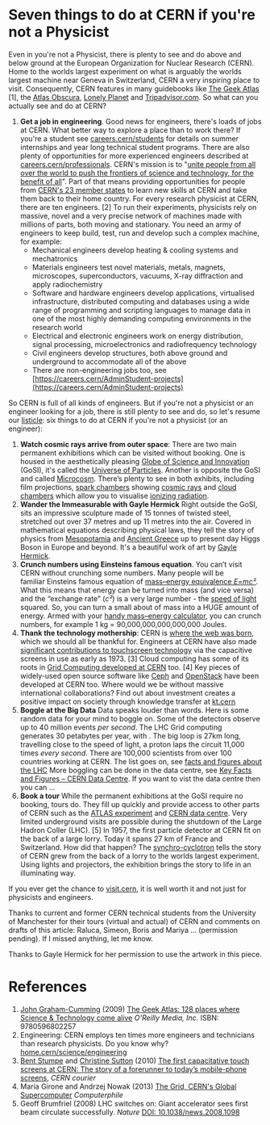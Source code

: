 # Seven things to do at CERN if you're not a Physicist

<!-- incorporate suggestions from ciprian, Nicole Morgan, Alexander Spies https://www.linkedin.com/in/afspies/, Anais Rassat https://www.linkedin.com/in/anaisrassat, Matthew Chalmers https://www.linkedin.com/in/matthew-chalmers-68878ba/, eszter badinova https://www.linkedin.com/in/eszter-badinova/, jennifer https://www.linkedin.com/in/jennifer-d-a929133a/ stephanie hills https://www.linkedin.com/in/stephanie-h-074b6811/-->

Even in you're not a Physicist, there is plenty to see and do above and below ground at the European Organization for Nuclear Research (CERN). Home to the worlds largest experiment on what is arguably the worlds largest machine near Geneva in Switzerland, CERN a very inspiring place to visit. Consequently, CERN features in many guidebooks like [The Geek Atlas](https://www.oreilly.com/library/view/the-geek-atlas/9780596802257/) [1], the [Atlas Obscura](https://www.atlasobscura.com/places/cern), [Lonely Planet](https://www.lonelyplanet.com/switzerland/geneva/attractions/cern/a/poi-sig/409720/360817) and [Tripadvisor.com](https://www.tripadvisor.com/Attraction_Review-g188057-d242814-Reviews-CERN-Geneva.html). So what can you actually see and do at CERN?

1. **Get a job in engineering**. Good news for engineers, there's loads of jobs at CERN. What better way to explore a place than to work there? If you're a student see [careers.cern/students](https://careers.cern/students) for details on summer internships and year long technical student programs. There are also plenty of opportunities for more experienced engineers described at [careers.cern/professionals](https://careers.cern/professionals). CERN's mission is to "[unite people from all over the world to push the frontiers of science and technology, for the benefit of all](https://communications.web.cern.ch/strategy/communications-architecture-vision-mission-and-themes)". Part of that means providing opportunities for people from [CERN's 23 member states](https://home.cern/about/who-we-are/our-governance/member-states) to learn new skills at CERN and take them back to their home country. For every research physicist at CERN, there are ten engineers. [2] To run their experiments, physicists rely on massive, novel and a very precise network of machines made with millions of parts, both moving and stationary. You need an army of engineers to keep build, test, run and develop such a complex machine, for example:
    * Mechanical engineers develop heating & cooling systems and mechatronics
    * Materials engineers test novel materials, metals, magnets, microscopes, superconductors, vacuums, X-ray diffraction and apply radiochemistry
    * Software and hardware engineers develop applications, virtualised infrastructure, distributed computing and databases using a wide range of programming and scripting languages to manage data in one of the most highly demanding computing environments in the research world
    * Electrical and electronic engineers work on energy distribution, signal processing, microelectronics and radiofrequency technology
    * Civil engineers develop structures, both above ground and underground to accommodate all of the above
    * There are non-engineering jobs too, see [https://careers.cern/AdminStudent-projects](https://careers.cern/AdminStudent-projects)

So CERN is full of all kinds of engineers. But if you're not a physicist or an engineer looking for a job, there is still plenty to see and do, so let's resume our [listicle](https://en.wikipedia.org/wiki/Listicle): six things to do at CERN if you're not a physicist (or an engineer):

1. **Watch cosmic rays arrive from outer space**: There are two main permanent exhibitions which can be visited without booking. One is housed in the aesthetically pleasing [Globe of Science and Innovation](https://visit.cern/globe) (GoSI), it's called the [Universe of Particles](https://visit.cern/exhibitions/universe-particles). Another is opposite the GoSI and called [Microcosm](http://microcosm.web.cern.ch/en). There’s plenty to see in both exhibits, including film projections, [spark chambers](https://en.wikipedia.org/wiki/Spark_chamber) showing [cosmic rays](https://en.wikipedia.org/wiki/Cosmic_ray) and [cloud chambers](https://en.wikipedia.org/wiki/Cloud_chamber) which allow you to visualise [ionizing radiation](https://en.wikipedia.org/wiki/Ionizing_radiation).
1. **Wander the Immeasurable with Gayle Hermick** Right outside the GoSI, sits an impressive sculpture made of 15 tonnes of twisted steel, stretched out over 37 metres and up 11 metres into the air. Covered in mathematical equations describing physical laws, they tell the story of physics from [Mesopotamia](https://en.wikipedia.org/wiki/Mesopotamia) and [Ancient Greece](https://en.wikipedia.org/wiki/Ancient_Greece) up to present day Higgs Boson in Europe and beyond. It's a beautiful work of art by [Gayle Hermick](https://www.gaylehermick.com/cern).
1. **Crunch numbers using Einsteins famous equation**. You can’t visit CERN without crunching some numbers. Many people will be familiar Einsteins famous equation of [mass–energy equivalence *E=mc²*](https://en.wikipedia.org/wiki/Mass%E2%80%93energy_equivalence). What this means that energy can be turned into mass (and vice versa) and the “exchange rate” (*c²*) is a very large number - the [speed of light](https://en.wikipedia.org/wiki/Speed_of_light) squared. So, you can turn a small about of mass into a HUGE amount of energy. Armed with your [handy mass–energy calculator](https://www.omnicalculator.com/physics/emc2), you can crunch numbers, for example 1 kg = 90,000,000,000,000,000 Joules.
1. **Thank the technology mothership**: CERN is [where the web was born](https://home.cern/science/computing/where-web-was-born), which we should all be thankful for. Engineers at CERN have also made [significant contributions to touchscreen technology](https://cds.cern.ch/record/1248908?ln=en) via the capacitive screens in use as early as 1973. [3] Cloud computing has some of its roots in [Grid Computing developed at CERN](https://www.youtube.com/watch?v=cj8ZNgnzSSU) too. [4] Key pieces of widely-used open source software like [Ceph](https://en.wikipedia.org/wiki/Ceph_(software)) and [OpenStack](https://en.wikipedia.org/wiki/OpenStack) have been developed at CERN too. Where would we be without massive international collaborations? Find out about investment creates a positive impact on society through knowledge transfer at [kt.cern](https://kt.cern)
1. **Boggle at the Big Data** Data speaks louder than words. Here is some random data for your mind to boggle on. Some of the detectors observe up to 40 million events *per second*. The LHC Grid computing generates 30 petabytes per year, with . The big loop is 27km long, travelling close to the speed of light, a proton laps the circuit 11,000 times *every second*. There are 100,000 scientists from over 100 countries working at CERN. The list goes on, see [facts and figures about the LHC](https://home.cern/resources/faqs/facts-and-figures-about-lhc) More boggling can be done in the data centre, see [Key Facts and Figures – CERN Data Centre](http://information-technology.web.cern.ch/sites/information-technology.web.cern.ch/files/CERNDataCentre_KeyInformation_December2019V1.pdf). If you want to vist the data centre then you can ...
1. **Book a tour** While the permanent exhibitions at the GoSI require no booking, tours do. They fill up quickly and provide access to other parts of CERN such as the [ATLAS experiment](https://atlas.cern/discover/about) and [CERN data centre](https://home.cern/science/computing). Very limited underground visits are possible during the shutdown of the Large Hadron Coller (LHC). [5] In 1957, the first particle detector at CERN fit on the back of a large lorry. Today it spans 27 km of France and Switzerland. How did that happen? The [synchro-cyclotron](https://home.cern/science/accelerators/synchrocyclotron) tells the story of CERN grew from the back of a lorry to the worlds largest experiment. Using lights and projectors, the exhibition brings the story to life in an illuminating way.


If you ever get the chance to [visit.cern](http://visit.cern/), it is well worth it and not just for physicists and engineers.
<!--etc. I’m told the control centre is fun, and obviously it would be great to see some of the detector hardware up close but you can only do this when it is turned off. There I’ve been lucky in that all my tour guides have been technical students and their managers, thanks have some tour guides to show me around,

<!--but virtual tour https://www.google.com/maps/@46.251492,6.0209859,0a,112.6y,316.16h,78.31t/data=!3m4!1e1!3m2!1s8VugZaYh_4BFWjYlKHvt8g!2e0?source=apiv3-->

Thanks to current and former CERN technical students from the University of Manchester for their tours (virtual and actual) of CERN and comments on drafts of this article: Raluca, Simeon, Boris and Mariya ... (permission pending). If I missed anything, let me know.

Thanks to Gayle Hermick for her permission to use the artwork in this piece.

# References

1. [John Graham-Cumming](https://en.wikipedia.org/wiki/John_Graham-Cumming) (2009) [The Geek Atlas: 128 places where Science & Technology come alive](https://www.oreilly.com/library/view/the-geek-atlas/9780596802257/) *O'Reilly Media, Inc.* ISBN: 9780596802257
1. Engineering: CERN employs ten times more engineers and technicians than research physicists. Do you know why? [home.cern/science/engineering](https://home.cern/science/engineering)
1. [Bent Stumpe](https://en.wikipedia.org/wiki/Bent_Stumpe) and [Christine Sutton](https://en.wikipedia.org/wiki/Christine_Sutton) (2010) [The first capacitative touch screens at CERN: The story of a forerunner to today’s mobile-phone screens](https://cerncourier.com/a/the-first-capacitative-touch-screens-at-cern/), *CERN courier*
1. Maria Girone and Andrzej Nowak (2013) [The Grid, CERN's Global Supercomputer](https://www.youtube.com/watch?v=cj8ZNgnzSSU) *Computerphile*
1. Geoff Brumfriel (2008) LHC switches on: Giant accelerator sees first beam circulate successfully. *Nature* [DOI: 10.1038/news.2008.1098](http://dx.doi.org/10.1038/news.2008.1098)
